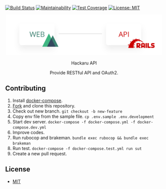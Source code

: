 [![Build Status](https://travis-ci.org/ktmouk/hackaru-api.svg?branch=master)](https://travis-ci.org/ktmouk/hackaru-api)
[![Maintainability](https://api.codeclimate.com/v1/badges/95e37cce5262a1c83fa5/maintainability)](https://codeclimate.com/github/ktmouk/hackaru-api/maintainability)
[![Test Coverage](https://api.codeclimate.com/v1/badges/95e37cce5262a1c83fa5/test_coverage)](https://codeclimate.com/github/ktmouk/hackaru-api/test_coverage)
[![License: MIT](https://img.shields.io/badge/License-MIT-yellow.svg)](https://opensource.org/licenses/MIT)


<p align="center">
  <p align="center"><img src="./docs/images/architecture.png" width="500" /></p>
  <p align="center">Hackaru API</p>
  <p align="center">Provide RESTful API and OAuth2.</p>
</p>

## Contributing
1. Install [docker-compose](https://docs.docker.com/compose/install/).
1. [Fork](https://github.com/ktmouk/hackaru-apu/fork) and clone this repository.
1. Check out new branch. `git checkout -b new-feature`
1. Copy env file from the sample file. `cp .env.sample .env.development`
1. Start dev server. `docker-compose -f docker-compose.yml -f docker-compose.dev.yml`
1. Improve codes.
1. Run rubocop and brakeman. `bundle exec rubocop && bundle exec brakeman`
1. Run test. `docker-compose -f docker-compose.test.yml run sut`
1. Create a new pull request.

## License

- [MIT](./LICENSE)
